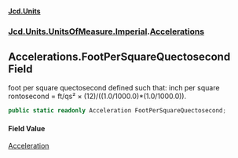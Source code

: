 #### [Jcd.Units](index.md 'index')
### [Jcd.Units.UnitsOfMeasure.Imperial](Jcd.Units.UnitsOfMeasure.Imperial.md 'Jcd.Units.UnitsOfMeasure.Imperial').[Accelerations](Accelerations.md 'Jcd.Units.UnitsOfMeasure.Imperial.Accelerations')

## Accelerations.FootPerSquareQuectosecond Field

foot per square quectosecond defined such that: inch per square rontosecond = ft/qs² × (12)/((1.0/1000.0)*(1.0/1000.0)).

```csharp
public static readonly Acceleration FootPerSquareQuectosecond;
```

#### Field Value
[Acceleration](Acceleration.md 'Jcd.Units.UnitTypes.Acceleration')